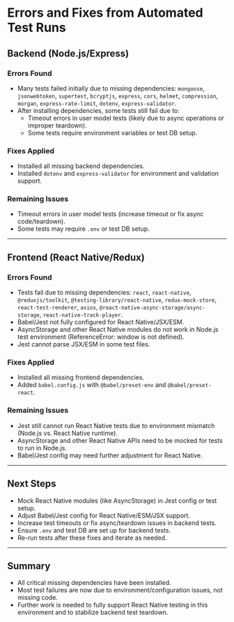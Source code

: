 # Errors and Fixes from Automated Test Runs

## Backend (Node.js/Express)

### Errors Found
- Many tests failed initially due to missing dependencies: `mongoose`, `jsonwebtoken`, `supertest`, `bcryptjs`, `express`, `cors`, `helmet`, `compression`, `morgan`, `express-rate-limit`, `dotenv`, `express-validator`.
- After installing dependencies, some tests still fail due to:
  - Timeout errors in user model tests (likely due to async operations or improper teardown).
  - Some tests require environment variables or test DB setup.

### Fixes Applied
- Installed all missing backend dependencies.
- Installed `dotenv` and `express-validator` for environment and validation support.

### Remaining Issues
- Timeout errors in user model tests (increase timeout or fix async code/teardown).
- Some tests may require `.env` or test DB setup.

---

## Frontend (React Native/Redux)

### Errors Found
- Tests fail due to missing dependencies: `react`, `react-native`, `@reduxjs/toolkit`, `@testing-library/react-native`, `redux-mock-store`, `react-test-renderer`, `axios`, `@react-native-async-storage/async-storage`, `react-native-track-player`.
- Babel/Jest not fully configured for React Native/JSX/ESM.
- AsyncStorage and other React Native modules do not work in Node.js test environment (ReferenceError: window is not defined).
- Jest cannot parse JSX/ESM in some test files.

### Fixes Applied
- Installed all missing frontend dependencies.
- Added `babel.config.js` with `@babel/preset-env` and `@babel/preset-react`.

### Remaining Issues
- Jest still cannot run React Native tests due to environment mismatch (Node.js vs. React Native runtime).
- AsyncStorage and other React Native APIs need to be mocked for tests to run in Node.js.
- Babel/Jest config may need further adjustment for React Native.

---

## Next Steps
- Mock React Native modules (like AsyncStorage) in Jest config or test setup.
- Adjust Babel/Jest config for React Native/ESM/JSX support.
- Increase test timeouts or fix async/teardown issues in backend tests.
- Ensure `.env` and test DB are set up for backend tests.
- Re-run tests after these fixes and iterate as needed.

---

## Summary
- All critical missing dependencies have been installed.
- Most test failures are now due to environment/configuration issues, not missing code.
- Further work is needed to fully support React Native testing in this environment and to stabilize backend test teardown.